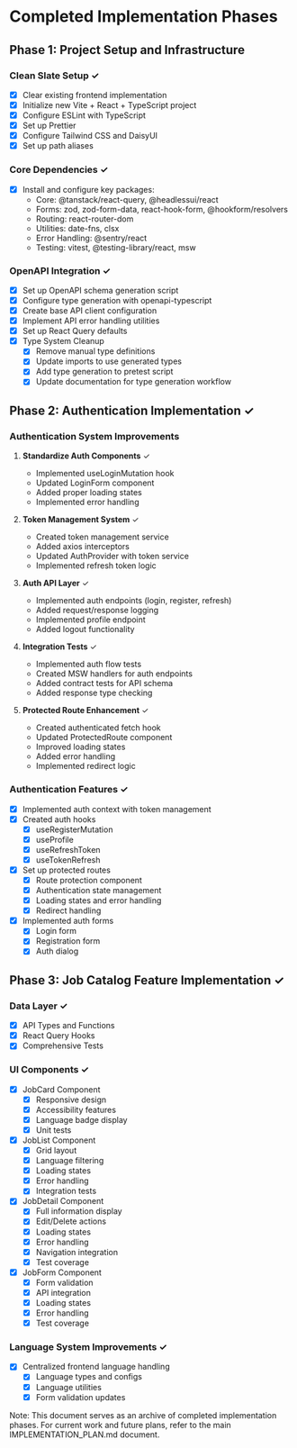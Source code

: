 # Completed Implementation Phases

## Phase 1: Project Setup and Infrastructure

### Clean Slate Setup ✓

- [x] Clear existing frontend implementation
- [x] Initialize new Vite + React + TypeScript project
- [x] Configure ESLint with TypeScript
- [x] Set up Prettier
- [x] Configure Tailwind CSS and DaisyUI
- [x] Set up path aliases

### Core Dependencies ✓

- [x] Install and configure key packages:
  - Core: @tanstack/react-query, @headlessui/react
  - Forms: zod, zod-form-data, react-hook-form, @hookform/resolvers
  - Routing: react-router-dom
  - Utilities: date-fns, clsx
  - Error Handling: @sentry/react
  - Testing: vitest, @testing-library/react, msw

### OpenAPI Integration ✓

- [x] Set up OpenAPI schema generation script
- [x] Configure type generation with openapi-typescript
- [x] Create base API client configuration
- [x] Implement API error handling utilities
- [x] Set up React Query defaults
- [x] Type System Cleanup
  - [x] Remove manual type definitions
  - [x] Update imports to use generated types
  - [x] Add type generation to pretest script
  - [x] Update documentation for type generation workflow

## Phase 2: Authentication Implementation ✓

### Authentication System Improvements

1. **Standardize Auth Components** ✓
   - Implemented useLoginMutation hook
   - Updated LoginForm component
   - Added proper loading states
   - Implemented error handling

2. **Token Management System** ✓
   - Created token management service
   - Added axios interceptors
   - Updated AuthProvider with token service
   - Implemented refresh token logic

3. **Auth API Layer** ✓
   - Implemented auth endpoints (login, register, refresh)
   - Added request/response logging
   - Implemented profile endpoint
   - Added logout functionality

4. **Integration Tests** ✓
   - Implemented auth flow tests
   - Created MSW handlers for auth endpoints
   - Added contract tests for API schema
   - Added response type checking

5. **Protected Route Enhancement** ✓
   - Created authenticated fetch hook
   - Updated ProtectedRoute component
   - Improved loading states
   - Added error handling
   - Implemented redirect logic

### Authentication Features ✓

- [x] Implemented auth context with token management
- [x] Created auth hooks
  - [x] useRegisterMutation
  - [x] useProfile
  - [x] useRefreshToken
  - [x] useTokenRefresh
- [x] Set up protected routes
  - [x] Route protection component
  - [x] Authentication state management
  - [x] Loading states and error handling
  - [x] Redirect handling
- [x] Implemented auth forms
  - [x] Login form
  - [x] Registration form
  - [x] Auth dialog

## Phase 3: Job Catalog Feature Implementation ✓

### Data Layer ✓

- [x] API Types and Functions
- [x] React Query Hooks
- [x] Comprehensive Tests

### UI Components ✓

- [x] JobCard Component
  - [x] Responsive design
  - [x] Accessibility features
  - [x] Language badge display
  - [x] Unit tests

- [x] JobList Component
  - [x] Grid layout
  - [x] Language filtering
  - [x] Loading states
  - [x] Error handling
  - [x] Integration tests

- [x] JobDetail Component
  - [x] Full information display
  - [x] Edit/Delete actions
  - [x] Loading states
  - [x] Error handling
  - [x] Navigation integration
  - [x] Test coverage

- [x] JobForm Component
  - [x] Form validation
  - [x] API integration
  - [x] Loading states
  - [x] Error handling
  - [x] Test coverage

### Language System Improvements ✓

- [x] Centralized frontend language handling
  - [x] Language types and configs
  - [x] Language utilities
  - [x] Form validation updates

Note: This document serves as an archive of completed implementation phases. For current work and future plans, refer to the main IMPLEMENTATION_PLAN.md document.
